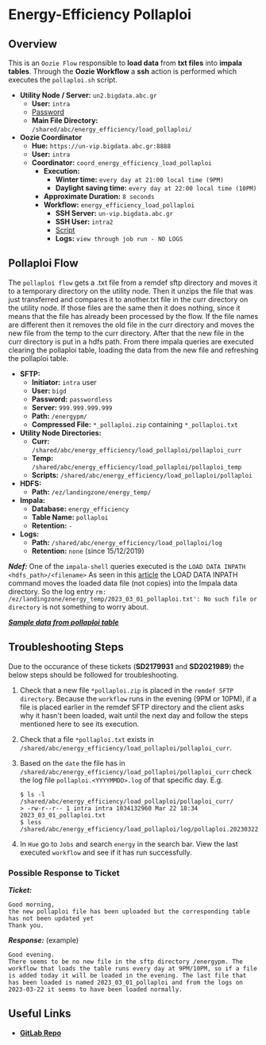 # Energy-Efficiency Pollaploi

## Overview

This is an `Oozie Flow` responsible to **load data** from **txt files** into **impala tables**. Through the **Oozie Workflow** a **ssh** action is performed which executes the `pollaploi.sh` script. 

- **Utility Node / Server:** `un2.bigdata.abc.gr`
  - **User:** `intra`
  - [Password](https://metis.ghi.com/obss/oss/sysadmin-group/support/-/blob/master/KnowledgeBase/abc/devpasswd.kdbx)
  - **Main File Directory:** `/shared/abc/energy_efficiency/load_pollaploi/`
- **Oozie Coordinator**
  - **Hue:** `https://un-vip.bigdata.abc.gr:8888`
  - **User:** `intra`
  - **Coordinator:** `coord_energy_efficiency_load_pollaploi`
    - **Execution:** 
      - **Winter time:** `every day at 21:00 local time (9PM)`
      - **Daylight saving time:** `every day at 22:00 local time (10PM)`
    - **Approximate Duration:** `8 seconds`
    - **Workflow:** `energy_efficiency_load_pollaploi`
      - **SSH Server:** `un-vip.bigdata.abc.gr`
      - **SSH User:** `intra2`
      - [Script](https://metis.ghi.com/obss/bigdata/abc/reporting/reporting/-/blob/master/FLOWS/energy_efficiency/PROD/load_pollaploi/pollaploi/pollaploi.sh)
      - **Logs:** `view through job run - NO LOGS`

## Pollaploi Flow

The `pollaploi flow` gets a .txt file from a remdef sftp directory and moves it to a temporary directory on the utility node. Then it unzips the file that was just transferred and compares it to another.txt file in the curr directory on the utility node. If those files are the same then it does nothing, since it means that the file has already been processed by the flow. If the file names are different then it removes the old file in the curr directory and moves the new file from the temp to the curr directory. After that the new file in the curr directory is put in a hdfs path. From there impala queries are executed clearing the pollaploi table, loading the data from the new file and refreshing the pollaploi table. 

- **SFTP:** 
   - **Initiator:** `intra` user
	- **User:** `bigd`
	- **Password:** `passwordless`
	- **Server:** `999.999.999.999`
	- **Path:** `/energypm/`
	- **Compressed File:** `*_pollaploi.zip` containing `*_pollaploi.txt`
- **Utility Node Directories:**
	- **Curr:** `/shared/abc/energy_efficiency/load_pollaploi/pollaploi_curr`
	- **Temp:** `/shared/abc/energy_efficiency/load_pollaploi/pollaploi_temp`
  - **Scripts:** `/shared/abc/energy_efficiency/load_pollaploi/pollaploi`
- **HDFS:**
	- **Path:** `/ez/landingzone/energy_temp/`
- **Impala:** 
	- **Database:** `energy_efficiency`
	- **Table Name:** `pollaploi`
	- **Retention:** `-`
- **Logs:**
  - **Path:** `/shared/abc/energy_efficiency/load_pollaploi/log`
  - **Retention:** `none` (since 15/12/2019)

**_Ndef:_** One of the `impala-shell` queries executed is the `LOAD DATA INPATH <hdfs_path>/<filename>` As seen in this [article](https://impala.apache.org/docs/build/html/topics/impala_load_data.html) the LOAD DATA INPATH command moves the loaded data file (not copies) into the Impala data directory. So the log entry `rm: /ez/landingzone/energy_temp/2023_03_01_pollaploi.txt': No such file or directory` is not something to worry about. 

**_[Sample data from pollaploi table](https://metis.ghi.com/obss/bigdata/abc/reporting/reporting/-/blob/master/FLOWS/energy_efficiency/TEST%20%CE%91%CE%A1%CE%A7%CE%95%CE%99%CE%91/2019_05_pollaploi.txt)_** 

## Troubleshooting Steps

Due to the occurance of these tickets (**SD2179931** and **SD2021989**) the below steps should be followed for troubleshooting.

1. Check that a new file `*pollaploi.zip` is placed in the `remdef SFTP directory`. Because the `workflow` runs in the evening (9PM or 10PM), if a file is placed earlier in the remdef SFTP directory and the client asks why it hasn't been loaded, wait until the next day and follow the steps mentioned here to see its execution.

1. Check that a file `*pollaploi.txt` exists in `/shared/abc/energy_efficiency/load_pollaploi/pollaploi_curr`.

1. Based on the `date` the file has in `/shared/abc/energy_efficiency/load_pollaploi/pollaploi_curr` check the log file `pollaploi.<YYYYMMDD>.log` of that specific day. E.g. 

    ```
    $ ls -l /shared/abc/energy_efficiency/load_pollaploi/pollaploi_curr/
    > -rw-r--r-- 1 intra intra 1034132960 Mar 22 18:34 2023_03_01_pollaploi.txt
    $ less /shared/abc/energy_efficiency/load_pollaploi/log/pollaploi.20230322.log
    ```
1. In `Hue` go to `Jobs` and search `energy` in the search bar. View the last executed `workflow` and see if it has run successfully.   

### Possible Response to Ticket

**_Ticket:_**
``` 
Good morning,
the new pollaploi file has been uploaded but the corresponding table has not been updated yet
Thank you.
```

**_Response:_** (example)
```
Good evening.
There seems to be no new file in the sftp directory /energypm. The workflow that loads the table runs every day at 9PM/10PM, so if a file is added today it will be loaded in the evening. The last file that has been loaded is named 2023_03_01_pollaploi and from the logs on 2023-03-22 it seems to have been loaded normally.
```
## Useful Links

- **[GitLab Repo](https://metis.ghi.com/obss/bigdata/abc/reporting/reporting/-/tree/master/FLOWS/energy_efficiency)**

